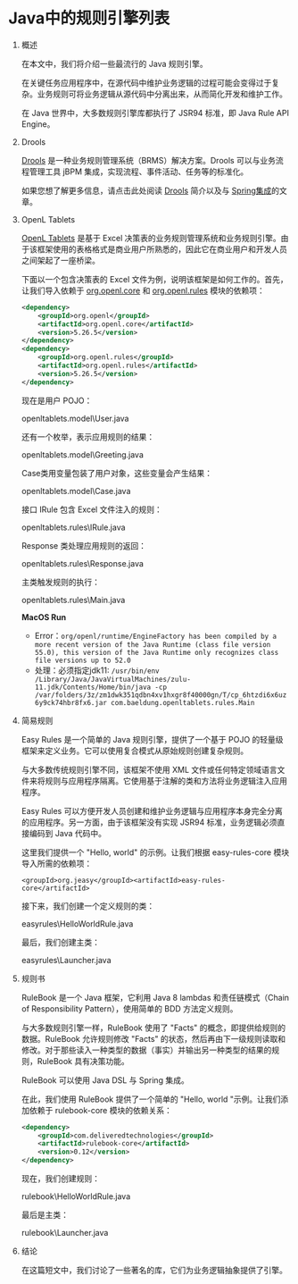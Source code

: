 # Java中的规则引擎列表

1. 概述

    在本文中，我们将介绍一些最流行的 Java 规则引擎。

    在关键任务应用程序中，在源代码中维护业务逻辑的过程可能会变得过于复杂。业务规则可将业务逻辑从源代码中分离出来，从而简化开发和维护工作。

    在 Java 世界中，大多数规则引擎库都执行了 JSR94 标准，即 Java Rule API Engine。

2. Drools

    [Drools](https://www.drools.org/) 是一种业务规则管理系统（BRMS）解决方案。Drools 可以与业务流程管理工具 jBPM 集成，实现流程、事件活动、任务等的标准化。

    如果您想了解更多信息，请点击此处阅读 [Drools](https://www.baeldung.com/drools) 简介以及与 [Spring集成](https://www.baeldung.com/drools-spring-integration)的文章。

3. OpenL Tablets

    [OpenL Tablets](http://openl-tablets.org/) 是基于 Excel 决策表的业务规则管理系统和业务规则引擎。由于该框架使用的表格格式是商业用户所熟悉的，因此它在商业用户和开发人员之间架起了一座桥梁。

    下面以一个包含决策表的 Excel 文件为例，说明该框架是如何工作的。首先，让我们导入依赖于 [org.openl.core](https://search.maven.org/classic/#search%7Cga%7C1%7Cg%3A%22org.openl%22%20AND%20a%3A%22org.openl.core%22) 和 [org.openl.rules](https://search.maven.org/classic/#search%7Cga%7C1%7Cg%3A%22org.openl.rules%22%20AND%20a%3A%22org.openl.rules%22) 模块的依赖项：

    ```xml
    <dependency>
        <groupId>org.openl</groupId>
        <artifactId>org.openl.core</artifactId>
        <version>5.26.5</version>
    </dependency>
    <dependency>
        <groupId>org.openl.rules</groupId>
        <artifactId>org.openl.rules</artifactId>
        <version>5.26.5</version>
    </dependency>
    ```

    现在是用户 POJO：

    openltablets.model\User.java

    还有一个枚举，表示应用规则的结果：

    openltablets.model\Greeting.java

    Case类用变量包装了用户对象，这些变量会产生结果：

    openltablets.model\Case.java

    接口 IRule 包含 Excel 文件注入的规则：

    openltablets.rules\IRule.java

    Response 类处理应用规则的返回：

    openltablets.rules\Response.java

    主类触发规则的执行：

    openltablets.rules\Main.java

    **MacOS Run**
    - Error：`org/openl/runtime/EngineFactory has been compiled by a more recent version of the Java Runtime (class file version 55.0), this version of the Java Runtime only recognizes class file versions up to 52.0`
    - 处理：必须指定jdk11: `/usr/bin/env /Library/Java/JavaVirtualMachines/zulu-11.jdk/Contents/Home/bin/java -cp /var/folders/3z/zm1dwk351qdbn4xv1hxgr8f40000gn/T/cp_6htzdi6x6uz6y9ck74hbr8fx6.jar com.baeldung.openltablets.rules.Main`

4. 简易规则

    Easy Rules 是一个简单的 Java 规则引擎，提供了一个基于 POJO 的轻量级框架来定义业务。它可以使用复合模式从原始规则创建复杂规则。

    与大多数传统规则引擎不同，该框架不使用 XML 文件或任何特定领域语言文件来将规则与应用程序隔离。它使用基于注解的类和方法将业务逻辑注入应用程序。

    Easy Rules 可以方便开发人员创建和维护业务逻辑与应用程序本身完全分离的应用程序。另一方面，由于该框架没有实现 JSR94 标准，业务逻辑必须直接编码到 Java 代码中。

    这里我们提供一个 "Hello, world" 的示例。让我们根据 easy-rules-core 模块导入所需的依赖项：

    `<groupId>org.jeasy</groupId><artifactId>easy-rules-core</artifactId>`

    接下来，我们创建一个定义规则的类：

    easyrules\HelloWorldRule.java

    最后，我们创建主类：

    easyrules\Launcher.java

5. 规则书

    RuleBook 是一个 Java 框架，它利用 Java 8 lambdas 和责任链模式（Chain of Responsibility Pattern），使用简单的 BDD 方法定义规则。

    与大多数规则引擎一样，RuleBook 使用了 "Facts" 的概念，即提供给规则的数据。RuleBook 允许规则修改 "Facts" 的状态，然后再由下一级规则读取和修改。对于那些读入一种类型的数据（事实）并输出另一种类型的结果的规则，RuleBook 具有决策功能。

    RuleBook 可以使用 Java DSL 与 Spring 集成。

    在此，我们使用 RuleBook 提供了一个简单的 "Hello, world "示例。让我们添加依赖于 rulebook-core 模块的依赖关系：

    ```xml
    <dependency>
        <groupId>com.deliveredtechnologies</groupId>
        <artifactId>rulebook-core</artifactId>
        <version>0.12</version>
    </dependency>
    ```

    现在，我们创建规则：

    rulebook\HelloWorldRule.java

    最后是主类：

    rulebook\Launcher.java

6. 结论

    在这篇短文中，我们讨论了一些著名的库，它们为业务逻辑抽象提供了引擎。
